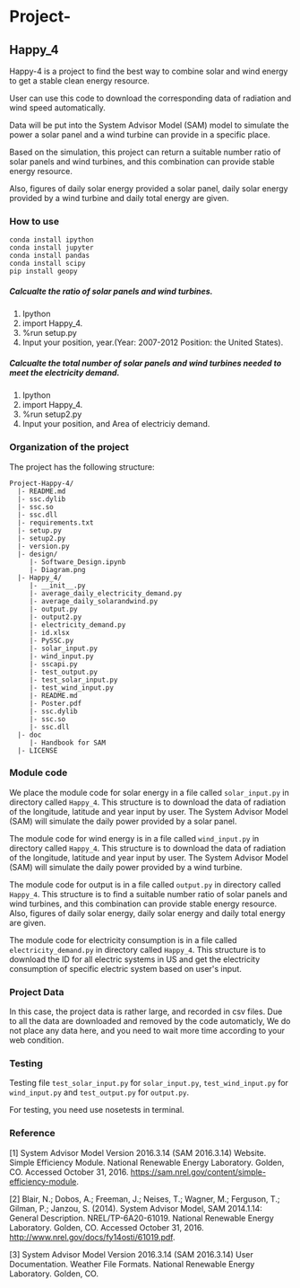 # Project-
## Happy_4

Happy-4 is a project to find the best way to combine solar and wind energy to get a stable clean energy resource. 

User can use this code to download the corresponding data of radiation and wind speed automatically.

Data will be put into the System Advisor Model (SAM) model to simulate the power a solar panel and a wind turbine can provide in a specific place.

Based on the simulation, this project can return a suitable number ratio of solar panels and wind turbines, and this combination can provide stable energy resource.

Also, figures of daily solar energy provided a solar panel, daily solar energy provided by a wind turbine and daily total energy are given.

### How to use

    conda install ipython
    conda install jupyter
    conda install pandas
    conda install scipy
    pip install geopy
    
##### Calcualte the ratio of solar panels and wind turbines.
1. Ipython
2. import Happy_4.
3. %run setup.py
4. Input your position, year.(Year: 2007-2012   Position: the United States).

##### Calcualte the total number of solar panels and wind turbines needed to meet the electricity demand.
1. Ipython
2. import Happy_4.
3. %run setup2.py
4. Input your position, and Area of electriciy demand.

### Organization of the  project

The project has the following structure:

    Project-Happy-4/
      |- README.md
      |- ssc.dylib
      |- ssc.so
      |- ssc.dll
      |- requirements.txt
      |- setup.py
      |- setup2.py
      |- version.py
      |- design/
         |- Software_Design.ipynb
         |- Diagram.png
      |- Happy_4/
         |- __init__.py
         |- average_daily_electricity_demand.py
         |- average_daily_solarandwind.py
         |- output.py
         |- output2.py
         |- electricity_demand.py
         |- id.xlsx
         |- PySSC.py
         |- solar_input.py
         |- wind_input.py
         |- sscapi.py
         |- test_output.py
         |- test_solar_input.py
         |- test_wind_input.py
         |- README.md
         |- Poster.pdf
         |- ssc.dylib
         |- ssc.so
         |- ssc.dll
      |- doc
         |- Handbook for SAM
      |- LICENSE


### Module code

We place the module code for solar energy in a file called `solar_input.py` in directory called
`Happy_4`. This structure is to download the data of radiation of the longitude, latitude and year input by user.
The System Advisor Model (SAM) will simulate the daily power provided by a solar panel.

The module code for wind energy is in a file called `wind_input.py` in directory called
`Happy_4`. This structure is to download the data of radiation of the longitude, latitude and year input by user.
The System Advisor Model (SAM) will simulate the daily power provided by a wind turbine.

The module code for output is in a file called `output.py` in directory called
`Happy_4`. This structure is to find a suitable number ratio of solar panels and wind turbines, 
and this combination can provide stable energy resource. Also, figures of daily solar energy, 
daily solar energy and daily total energy are given.

The module code for electricity consumption is in a file called `electricity_demand.py` in directory called `Happy_4`. This structure is to download the ID for all electric systems in US and get the electricity consumption of specific electric system based on user's input. 

### Project Data

In this case, the project data is rather large, and recorded in csv
files. Due to all the data are downloaded and removed by the code automaticly,
We do not place any data here, and you need to wait more time according to your web condition.

### Testing

Testing file `test_solar_input.py` for `solar_input.py`, `test_wind_input.py` for `wind_input.py` 
and `test_output.py` for `output.py`.

For testing, you need use nosetests in terminal.


### Reference

[1] System Advisor Model Version 2016.3.14 (SAM 2016.3.14) Website. Simple Efficiency Module. National Renewable Energy Laboratory. Golden, CO. Accessed October 31, 2016. https://sam.nrel.gov/content/simple-efficiency-module.

[2] Blair, N.; Dobos, A.; Freeman, J.; Neises, T.; Wagner, M.; Ferguson, T.; Gilman, P.; Janzou, S. (2014). System Advisor Model, SAM 2014.1.14: General Description. NREL/TP-6A20-61019. National Renewable Energy Laboratory. Golden, CO. Accessed October 31, 2016. http://www.nrel.gov/docs/fy14osti/61019.pdf.

[3] System Advisor Model Version 2016.3.14 (SAM 2016.3.14) User Documentation. Weather File Formats. National Renewable Energy Laboratory. Golden, CO.


